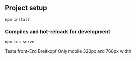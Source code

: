 
## Project setup
```
npm install
```

### Compiles and hot-reloads for development
```
npm run serve
```

Teste front-End Breitkopf Only mobile 320px and 768px width
